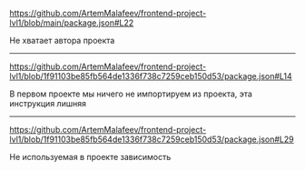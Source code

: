 https://github.com/ArtemMalafeev/frontend-project-lvl1/blob/main/package.json#L22

Не хватает автора проекта

---

https://github.com/ArtemMalafeev/frontend-project-lvl1/blob/1f91103be85fb564de1336f738c7259ceb150d53/package.json#L14

В первом проекте мы ничего не импортируем из проекта, эта инструкция лишняя

---

https://github.com/ArtemMalafeev/frontend-project-lvl1/blob/1f91103be85fb564de1336f738c7259ceb150d53/package.json#L29

Не используемая в проекте зависимость
